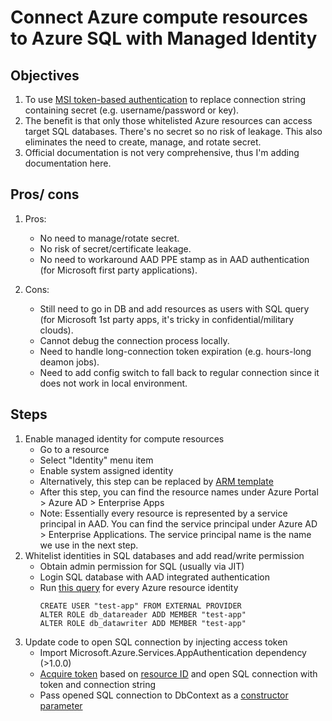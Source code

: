 # Connect Azure compute resources to Azure SQL with Managed Identity

## Objectives
1. To use [MSI token-based authentication][1] to replace connection string containing secret (e.g. username/password or key).
1. The benefit is that only those whitelisted Azure resources can access target SQL databases. There's no secret so no risk of leakage. This also eliminates the need to create, manage, and rotate secret.
1. Official documentation is not very comprehensive, thus I'm adding documentation here.

## Pros/ cons
1. Pros: 
    * No need to manage/rotate secret.
	* No risk of secret/certificate leakage.
	* No need to workaround AAD PPE stamp as in AAD authentication (for Microsoft first party applications).

1. Cons:
    * Still need to go in DB and add resources as users with SQL query (for Microsoft 1st party apps, it's tricky in confidential/military clouds). 
    * Cannot debug the connection process locally.
	* Need to handle long-connection token expiration (e.g. hours-long deamon jobs).
    * Need to add config switch to fall back to regular connection since it does not work in local environment.


## Steps
1. Enable managed identity for compute resources
    * Go to a resource
    * Select "Identity" menu item
	* Enable system assigned identity
    * Alternatively, this step can be replaced by [ARM template][2]
    * After this step, you can find the resource names under Azure Portal > Azure AD > Enterprise Apps
    * Note: Essentially every resource is represented by a service principal in AAD. You can find the service principal under Azure AD > Enterprise Applications. The service principal name is the name we use in the next step.
1. Whitelist identities in SQL databases and add read/write permission
    * Obtain admin permission for SQL (usually via JIT)
	* Login SQL database with AAD integrated authentication
	* Run [this query][3] for every Azure resource identity
        ```
        CREATE USER "test-app" FROM EXTERNAL PROVIDER
        ALTER ROLE db_datareader ADD MEMBER "test-app"
        ALTER ROLE db_datawriter ADD MEMBER "test-app"
        ```
1. Update code to open SQL connection by injecting access token
    * Import Microsoft.Azure.Services.AppAuthentication dependency (>1.0.0)
    * [Acquire token][4] based on [resource ID][5] and open SQL connection with token and connection string
    * Pass opened SQL connection to DbContext as a [constructor parameter][6]

[1]: https://docs.microsoft.com/en-us/azure/active-directory/managed-identities-azure-resources/overview
[2]: https://docs.microsoft.com/en-us/azure/app-service/overview-managed-identity?context=azure%2Factive-directory%2Fmanaged-identities-azure-resources%2Fcontext%2Fmsi-context&tabs=dotnet#using-an-azure-resource-manager-template
[3]: https://docs.microsoft.com/en-us/azure/app-service/app-service-web-tutorial-connect-msi#grant-permissions-to-managed-identity
[4]: https://docs.microsoft.com/en-us/azure/app-service/app-service-web-tutorial-connect-msi#modify-aspnet-core
[5]: https://docs.microsoft.com/en-us/azure/active-directory/managed-identities-azure-resources/services-support-managed-identities#azure-services-that-support-azure-ad-authentication
[6]: https://docs.microsoft.com/en-us/dotnet/api/system.data.entity.dbcontext.-ctor?view=entity-framework-6.2.0#System_Data_Entity_DbContext__ctor_System_Data_Common_DbConnection_System_Boolean_